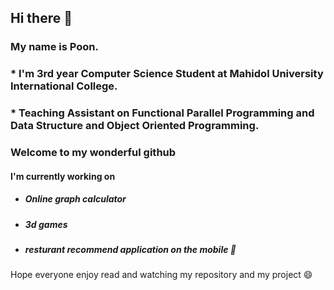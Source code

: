 ## Hi there 👋
### My name is Poon. 
### * I'm 3rd year Computer Science Student at Mahidol University International College.
### * Teaching Assistant on Functional Parallel Programming and Data Structure and Object Oriented Programming.
### Welcome to my wonderful github

#### I'm currently working on 
* ##### Online graph calculator
* ##### 3d games
* ##### resturant recommend application on the mobile 🤔

Hope everyone enjoy read and watching my repository and my project 😄


<!--
**PoonwannadoCoding/PoonwannadoCoding** is a ✨ _special_ ✨ repository because its `README.md` (this file) appears on your GitHub profile.

Here are some ideas to get you started:

- 🔭 I’m currently working on ...
- 🌱 I’m currently learning ...
- 👯 I’m looking to collaborate on ...
- 🤔 I’m looking for help with ...
- 💬 Ask me about ...
- 📫 How to reach me: ...
- 😄 Pronouns: ...
- ⚡ Fun fact: ...
-->
